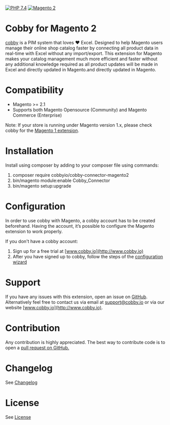 [![PHP 7.4](https://img.shields.io/badge/php-7.4-blue.svg)](http://www.php.net)
[![Magento 2](https://img.shields.io/badge/Magento-%32.3,%202.4-blue.svg)](https://github.com/magento/magento2/releases)
# Cobby for Magento 2

[cobby](http://www.cobby.io/) is a PIM system that loves ❤️ Excel. 
Designed to help Magento users manage their online shop catalog faster by connecting all product data in real-time with Excel without any import/export. 
This extension for Magento makes your catalog management much more efficient and faster without any additional knowledge required as all product updates will be made in Excel and directly updated in Magento.and directly updated in Magento.

# Compatibility

- Magento >= 2.1
- Supports both Magento Opensource (Community) and Magento Commerce (Enterprise)

Note: If your store is running under Magento version 1.x, please check cobby for the [Magento 1 extension](https://github.com/cobbyio/cobby-connector-magento).

# Installation

Install using composer by adding to your composer file using commands:

1. composer require cobbyio/cobby-connector-magento2
2. bin/magento module:enable Cobby_Connector
3. bin/magento setup:upgrade

# Configuration

In order to use cobby with Magento, a cobby account has to be created beforehand. Having the account, it’s possible to configure the Magento extension to work properly.

If you don't have a cobby account:

1. Sign up for a free trial at [www.cobby.io](http://www.cobby.io)
2. After you have signed up to cobby, follow the steps of the [configuration wizard](https://www.cobby.io/how-to-install-and-set-up-cobby-in-magento-2/)

# Support

If you have any issues with this extension, open an issue on [GitHub](https://github.com/cobbyio/cobby-connector-magento2/issues).
Alternatively feel free to contact us via email at support@cobby.io or via our website [www.cobby.io](http://www.cobby.io).

# Contribution

Any contribution is highly appreciated. The best way to contribute code is to open a [pull request on GitHub.](https://github.com/cobbyio/cobby-connector-magento2/pulls)

# Changelog

See [Changelog](CHANGELOG.md)

# License

See [License](LICENSE.md)